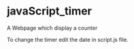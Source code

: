# javaScript_timer

A Webpage which display a counter

To change the timer edit the date in script.js file.
